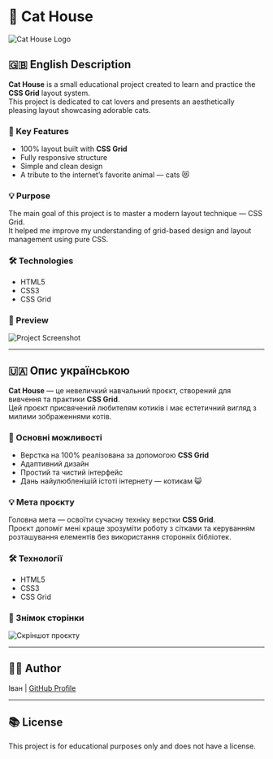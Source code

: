 # 🐾 Cat House

![Cat House Logo](./ec5a6039-ee29-4e03-bf87-f8e556137f60.svg)

## 🇬🇧 English Description

**Cat House** is a small educational project created to learn and practice the **CSS Grid** layout system.  
This project is dedicated to cat lovers and presents an aesthetically pleasing layout showcasing adorable cats.

### 🚀 Key Features
- 100% layout built with **CSS Grid**
- Fully responsive structure
- Simple and clean design
- A tribute to the internet’s favorite animal — cats 😻

### 💡 Purpose
The main goal of this project is to master a modern layout technique — CSS Grid.  
It helped me improve my understanding of grid-based design and layout management using pure CSS.

### 🛠 Technologies
- HTML5
- CSS3
- CSS Grid

### 📸 Preview

![Project Screenshot](./d0062edd-b599-4c8b-bf06-c29b733065ca.png)

---

## 🇺🇦 Опис українською

**Cat House** — це невеличкий навчальний проєкт, створений для вивчення та практики **CSS Grid**.  
Цей проєкт присвячений любителям котиків і має естетичний вигляд з милими зображеннями котів.

### 🚀 Основні можливості
- Верстка на 100% реалізована за допомогою **CSS Grid**
- Адаптивний дизайн
- Простий та чистий інтерфейс
- Дань найулюбленішій істоті інтернету — котикам 😺

### 💡 Мета проєкту
Головна мета — освоїти сучасну техніку верстки **CSS Grid**.  
Проєкт допоміг мені краще зрозуміти роботу з сітками та керуванням розташування елементів без використання сторонніх бібліотек.

### 🛠 Технології
- HTML5
- CSS3
- CSS Grid

### 📸 Знімок сторінки

![Скріншот проєкту](./d0062edd-b599-4c8b-bf06-c29b733065ca.png)

---

## 👨‍💻 Author

Іван | [GitHub Profile](https://github.com/твій_нік)

---

## 📚 License

This project is for educational purposes only and does not have a license.

